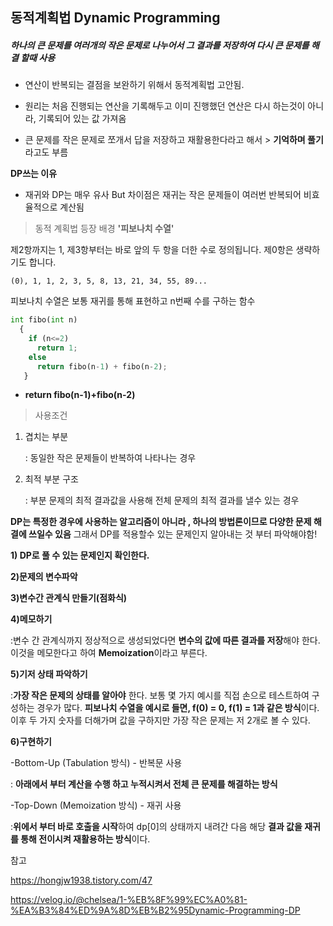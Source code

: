 ## 동적계획법 Dynamic Programming



##### 하나의 큰 문제를 여러개의 작은 문제로 나누어서 그 결과를 저장하여 다시 큰 문제를 해결 할때 사용



- 연산이 반복되는 결점을 보완하기 위해서 동적계획법 고안됨.

- 원리는 처음 진행되는 연산을 기록해두고 이미 진행했던 연산은 다시 하는것이 아니라, 기록되어 있는 값 가져옴
- 큰 문제를 작은 문제로 쪼개서 답을 저장하고 재활용한다라고 해서 > **기억하며 풀기** 라고도 부름



**DP쓰는 이유**

- 재귀와 DP는 매우 유사 But  차이점은 재귀는 작은 문제들이 여러번 반복되어 비효율적으로 계산됨





> 동적 계획법 등장 배경 **'피보나치 수열'**

  제2항까지는 1, 제3항부터는 바로 앞의 두 항을 더한 수로 정의됩니다. 제0항은 생략하기도 합니다.

```
(0), 1, 1, 2, 3, 5, 8, 13, 21, 34, 55, 89...
```

피보나치 수열은 보통 재귀를 통해 표현하고 n번째 수를 구하는 함수

```python
int fibo(int n)
  {
    if (n<=2)
      return 1;
    else
      return fibo(n-1) + fibo(n-2);
   }
```

-  **return fibo(n-1)+fibo(n-2)**









> 사용조건



1. 겹치는 부분

   : 동일한 작은 문제들이 반복하여 나타나는 경우

2. 최적 부분 구조

   : 부분 문제의 최적 결과값을 사용해 전체 문제의 최적 결과를 낼수 있는 경우



**DP는 특정한 경우에 사용하는 알고리즘이 아니라 , 하나의 방법론이므로 다양한 문제 해결에 쓰일수 있음** 그래서 DP를 적용할수 있는 문제인지 알아내는 것 부터 파악해야함!

**1) DP로 풀 수 있는 문제인지 확인한다.**

**2)문제의 변수파악**

**3)변수간 관계식 만들기(점화식)**

**4)메모하기**

:변수 간 관계식까지 정상적으로 생성되었다면 **변수의 값에 따른 결과를 저장**해야 한다. 이것을 메모한다고 하여 **Memoization**이라고 부른다.

**5)기저 상태 파악하기**

:**가장 작은 문제의 상태를 알아야** 한다. 보통 몇 가지 예시를 직접 손으로 테스트하여 구성하는 경우가 많다.  **피보나치 수열을 예시로 들면, f(0) = 0, f(1) = 1과 같은 방식**이다. 이후 두 가지 숫자를 더해가며 값을 구하지만 가장 작은 문제는 저 2개로 볼 수 있다.





**6)구현하기**



-Bottom-Up (Tabulation 방식) - 반복문 사용

: **아래에서 부터 계산을 수행 하고 누적시켜서 전체 큰 문제를 해결하는 방식**

-Top-Down (Memoization 방식) - 재귀 사용

:**위에서 부터 바로 호출을 시작**하여 dp[0]의 상태까지 내려간 다음 해당 **결과 값을 재귀를 통해 전이시켜 재활용하는 방식**이다.





























참고

https://hongjw1938.tistory.com/47

https://velog.io/@chelsea/1-%EB%8F%99%EC%A0%81-%EA%B3%84%ED%9A%8D%EB%B2%95Dynamic-Programming-DP


